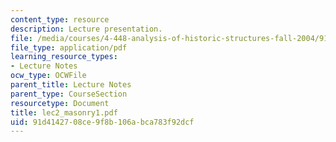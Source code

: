 ```yaml
---
content_type: resource
description: Lecture presentation.
file: /media/courses/4-448-analysis-of-historic-structures-fall-2004/91d4142708ce9f8b106abca783f92dcf_lec2_masonry1.pdf
file_type: application/pdf
learning_resource_types:
- Lecture Notes
ocw_type: OCWFile
parent_title: Lecture Notes
parent_type: CourseSection
resourcetype: Document
title: lec2_masonry1.pdf
uid: 91d41427-08ce-9f8b-106a-bca783f92dcf
---
```

